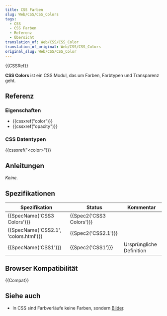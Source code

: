 ```yaml
---
title: CSS Farben
slug: Web/CSS/CSS_Colors
tags:
  - CSS
  - CSS Farben
  - Referenz
  - Übersicht
translation_of: Web/CSS/CSS_Color
translation_of_original: Web/CSS/CSS_Colors
original_slug: Web/CSS/CSS_Color
---
```

{{CSSRef}}

**CSS Colors** ist ein CSS Modul, das um Farben, Farbtypen und Transparenz geht.

## Referenz

### Eigenschaften

- {{cssxref("color")}}
- {{cssxref("opacity")}}

### CSS Datentypen

{{cssxref("&lt;color&gt;")}}

## Anleitungen

_Keine._

## Spezifikationen

| Spezifikation                                    | Status                           | Kommentar                |
| ------------------------------------------------ | -------------------------------- | ------------------------ |
| {{SpecName('CSS3 Colors')}}             | {{Spec2('CSS3 Colors')}} |                          |
| {{SpecName('CSS2.1', 'colors.html')}} | {{Spec2('CSS2.1')}}         |                          |
| {{SpecName('CSS1')}}                     | {{Spec2('CSS1')}}         | Ursprüngliche Definition |

## Browser Kompatibilität

{{Compat}}

## Siehe auch

- In CSS sind Farbverläufe keine Farben, sondern [Bilder](/de/docs/Web/CSS/CSS_Images).
